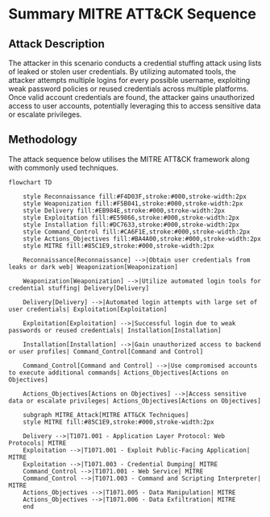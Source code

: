 # Summary MITRE ATT&CK Sequence

## Attack Description

The attacker in this scenario conducts a credential stuffing attack using lists of leaked or stolen user credentials. By utilizing automated tools, the attacker attempts multiple logins for every possible username, exploiting weak password policies or reused credentials across multiple platforms. Once valid account credentials are found, the attacker gains unauthorized access to user accounts, potentially leveraging this to access sensitive data or escalate privileges.

## Methodology

The attack sequence below utilises the MITRE ATT&CK framework along with commonly used techniques.

```mermaid
flowchart TD

    style Reconnaissance fill:#F4D03F,stroke:#000,stroke-width:2px
    style Weaponization fill:#F5B041,stroke:#000,stroke-width:2px
    style Delivery fill:#EB984E,stroke:#000,stroke-width:2px
    style Exploitation fill:#E59866,stroke:#000,stroke-width:2px
    style Installation fill:#DC7633,stroke:#000,stroke-width:2px
    style Command_Control fill:#CA6F1E,stroke:#000,stroke-width:2px
    style Actions_Objectives fill:#BA4A00,stroke:#000,stroke-width:2px
    style MITRE fill:#85C1E9,stroke:#000,stroke-width:2px

    Reconnaissance[Reconnaissance] -->|Obtain user credentials from leaks or dark web| Weaponization[Weaponization]

    Weaponization[Weaponization] -->|Utilize automated login tools for credential stuffing| Delivery[Delivery]

    Delivery[Delivery] -->|Automated login attempts with large set of user credentials| Exploitation[Exploitation]

    Exploitation[Exploitation] -->|Successful login due to weak passwords or reused credentials| Installation[Installation]

    Installation[Installation] -->|Gain unauthorized access to backend or user profiles| Command_Control[Command and Control]

    Command_Control[Command and Control] -->|Use compromised accounts to execute additional commands| Actions_Objectives[Actions on Objectives]

    Actions_Objectives[Actions on Objectives] -->|Access sensitive data or escalate privileges| Actions_Objectives[Actions on Objectives]

    subgraph MITRE_Attack[MITRE ATT&CK Techniques]
    style MITRE fill:#85C1E9,stroke:#000,stroke-width:2px

    Delivery -->|T1071.001 - Application Layer Protocol: Web Protocols| MITRE
    Exploitation -->|T1071.001 - Exploit Public-Facing Application| MITRE
    Exploitation -->|T1071.003 - Credential Dumping| MITRE
    Command_Control -->|T1071.001 - Web Service| MITRE
    Command_Control -->|T1071.003 - Command and Scripting Interpreter| MITRE
    Actions_Objectives -->|T1071.005 - Data Manipulation| MITRE
    Actions_Objectives -->|T1071.006 - Data Exfiltration| MITRE
    end
